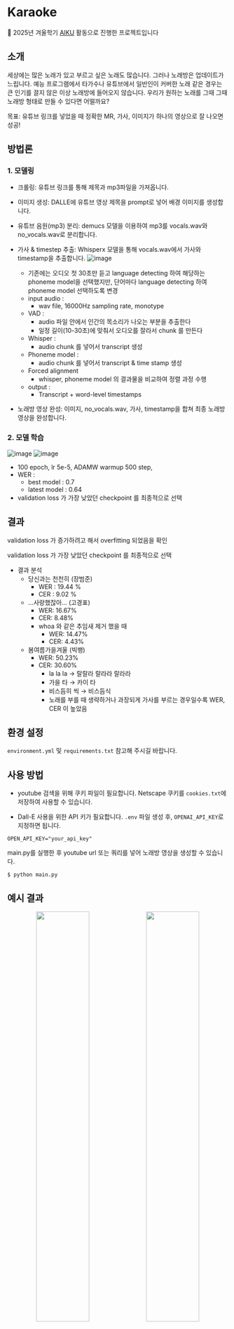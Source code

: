 # Karaoke

📢 2025년 겨울학기 [AIKU](https://github.com/AIKU-Official) 활동으로 진행한 프로젝트입니다

## 소개

세상에는 많은 노래가 있고 부르고 싶은 노래도 많습니다. 그러나 노래방은 업데이트가 느립니다. 예능 프로그램에서 타가수나 유튜브에서 일반인이 커버한 노래 같은 경우는 큰 인기를 끌지 않은 이상 노래방에 들어오지 않습니다. 우리가 원하는 노래를 그때 그때 노래방 형태로 만들 수 있다면 어떨까요? 

목표: 유튜브 링크를 넣었을 때 정확한 MR, 가사, 이미지가 하나의 영상으로 잘 나오면 성공!

## 방법론
### 1. 모델링
- 크롤링: 유튜브 링크를 통해 제목과 mp3파일을 가져옵니다.
  
- 이미지 생성: DALLE에 유튜브 영상 제목을 prompt로 넣어 배경 이미지를 생성합니다.
  
- 유튜브 음원(mp3) 분리: demucs 모델을 이용하여 mp3를 vocals.wav와 no_vocals.wav로 분리합니다.
  
- 가사 & timestep 추출: Whisperx 모델을 통해 vocals.wav에서 가사와 timestamp을 추출합니다.
  ![image](https://github.com/user-attachments/assets/47d2cd4e-0bd3-4504-9069-419b2cb5dc0b)
  - 기존에는 오디오 첫 30초만 듣고 language detecting 하여 해당하는 phoneme model을 선택했지만, 단어마다 language detecting 하여 phoneme model 선택하도록 변경
  - input audio :
    - wav file, 16000Hz sampling rate, monotype
  - VAD :
    - audio 파일 안에서 인간의 목소리가 나오는 부분을 추출한다
    - 일정 길이(10-30초)에 맞춰서 오디오를 잘라서 chunk 를 만든다
  - Whisper :
    - audio chunk 를 넣어서 transcript 생성
  - Phoneme model :
    - audio chunk 를 넣어서 transcript & time stamp 생성
  - Forced alignment
    - whisper, phoneme model 의 결과물을 비교하여 정렬 과정 수행
  - output :
    - Transcript + word-level timestamps
- 노래방 영상 완성: 이미지, no_vocals.wav, 가사, timestamp을 합쳐 최종 노래방 영상을 완성합니다.
### 2. 모델 학습
![image](https://github.com/user-attachments/assets/8ebc3ca7-b310-4de2-998e-34e44dc62443)
![image](https://github.com/user-attachments/assets/98e5a045-760b-41fb-8707-b7b7d80e7892)
- 100 epoch, lr 5e-5, ADAMW warmup 500 step,
- WER :
    - best model : 0.7
    - latest model : 0.64
- validation loss 가 가장 낮았던 checkpoint 를 최종적으로 선택

## 결과

validation loss 가 증가하려고 해서 overfitting 되었음을 확인 

validation loss 가 가장 낮았던 checkpoint 를 최종적으로 선택 

- 결과 분석
    - 당신과는 천천히 (장범준)
        - WER : 19.44 %
        - CER : 9.02 %
    - …사랑했잖아… (고경표)
        - WER: 16.67%
        - CER: 8.48%
        - whoa 와 같은 추임새 제거 했을 때
            - WER: 14.47%
            - CER: 4.43%
    - 봄여름가을겨울 (빅뱅)
        - WER: 50.23%
        - CER: 30.60%
            - la la la → 랄랄라 랄라라 랄라라
            - 가을 타 → 카이 타
            - 비스듬히 씩 → 비스듬식
            - 노래를 부를 때 생략하거나 과장되게 가사를 부르는 경우일수록 WER, CER 이 높았음

## 환경 설정

`environment.yml` 및 `requirements.txt` 참고해 주시길 바랍니다.

## 사용 방법

- youtube 검색을 위해 쿠키 파일이 필요합니다. Netscape 쿠키를 `cookies.txt`에 저장하여 사용할 수 있습니다.

- Dall-E 사용을 위한 API 키가 필요합니다. `.env` 파일 생성 후, `OPENAI_API_KEY`로 지정하면 됩니다.

```
OPEN_API_KEY="your_api_key"
```

main.py를 실행한 후 youtube url 또는 쿼리를 넣어 노래방 영상을 생성할 수 있습니다.
```
$ python main.py
```

## 예시 결과

<p align="center">
<img src="https://github.com/user-attachments/assets/2d5074f1-b0b6-4ce7-a1d4-b89a6fc5c0a4" width="49%">
<img src="https://github.com/user-attachments/assets/d50bba40-df24-408f-bb0c-f6b3ec79ea8b" width="49%">
</p>

## 팀원
  | 팀원                            | 역할                                       |
| ----------------------------- | ---------------------------------------- |
| [권도영](https://github.com/douyoung89) |   dataset 전처리 & 모델 fine-tuning    |
| [김민준](https://github.com/ddomjun)     |    dataset 수집/전처리 & 음원분리/영상변환   |
| [구영서](https://github.com/andless2004)        |    dataset 수집 & 전체 pipeline 정리 & github 정리   |
